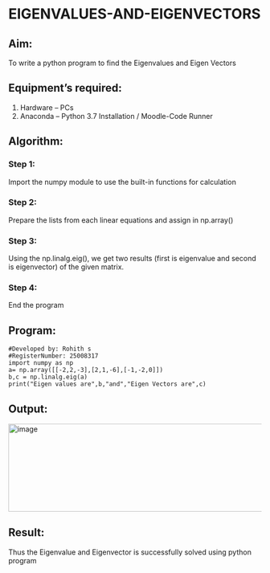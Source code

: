 # EIGENVALUES-AND-EIGENVECTORS
## Aim:
To write a python program to find the Eigenvalues and Eigen Vectors
## Equipment’s required:
1. 	Hardware – PCs
2. 	Anaconda – Python 3.7 Installation / Moodle-Code Runner
## Algorithm:
### Step 1: 
Import the numpy module to use the built-in functions for calculation
### Step 2: 
Prepare the lists from each linear equations and assign in np.array()
### Step 3: 
Using the np.linalg.eig(),  we get two results (first is eigenvalue and second is eigenvector) of the given matrix.
### Step 4: 
End the program
## Program:
```
#Developed by: Rohith s
#RegisterNumber: 25008317
import numpy as np
a= np.array([[-2,2,-3],[2,1,-6],[-1,-2,0]])
b,c = np.linalg.eig(a)
print("Eigen values are",b,"and","Eigen Vectors are",c)

```
## Output:
<img width="1302" height="175" alt="image" src="https://github.com/user-attachments/assets/c27bd6ab-bcb6-4d95-984f-249e88a20be6" />

## Result:
Thus the Eigenvalue and Eigenvector is successfully solved using python program
